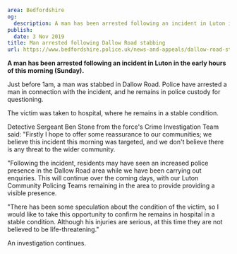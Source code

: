 ```yaml
area: Bedfordshire
og:
  description: A man has been arrested following an incident in Luton in the early hours of this morning (Sunday).
publish:
  date: 3 Nov 2019
title: Man arrested following Dallow Road stabbing
url: https://www.bedfordshire.police.uk/news-and-appeals/dallow-road-stabbing-nov2019
```

**A man has been arrested following an incident in Luton in the early hours of this morning (Sunday).**

Just before 1am, a man was stabbed in Dallow Road. Police have arrested a man in connection with the incident, and he remains in police custody for questioning.

The victim was taken to hospital, where he remains in a stable condition.

Detective Sergeant Ben Stone from the force's Crime Investigation Team said: "Firstly I hope to offer some reassurance to our communities; we believe this incident this morning was targeted, and we don't believe there is any threat to the wider community.

"Following the incident, residents may have seen an increased police presence in the Dallow Road area while we have been carrying out enquiries. This will continue over the coming days, with our Luton Community Policing Teams remaining in the area to provide providing a visible presence.

"There has been some speculation about the condition of the victim, so I would like to take this opportunity to confirm he remains in hospital in a stable condition. Although his injuries are serious, at this time they are not believed to be life-threatening."

An investigation continues.
